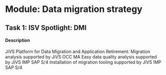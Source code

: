 
# Module: Data migration strategy
## Task 1: ISV Spotlight: DMI
#### Description
JiVS Platform for Data Migration and Application Retirement: 
Migration analysis supported by JiVS OCC MA
Easy data quality analysis supported by JiVS IMP SAP S/4
Installation of migration tooling supported by JiVS IMP SAP S/4